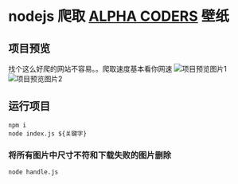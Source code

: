 # nodejs 爬取 [ALPHA CODERS](https://wall.alphacoders.com/) 壁纸

## 项目预览

找个这么好爬的网站不容易。。爬取速度基本看你网速
![项目预览图片1](http://forcier.3vkj.net/images/1.png)
![项目预览图片2](http://forcier.3vkj.net/images/2.png)

## 运行项目

```
npm i
node index.js ${关键字}
```

### 将所有图片中尺寸不符和下载失败的图片删除

```
node handle.js
```
